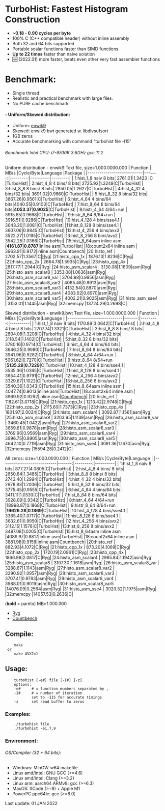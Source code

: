 TurboHist: Fastest Histogram Construction
=========================================

- **~0.18 - 0.90 cycles per byte**
- 100% C (C++ compatible header) without inline assembly
- Both 32 and 64 bits supported
- Portable scalar functions faster than SIMD functions
- **Up to 22 times** faster than naive solution
- :new: (2022.01) more faster, beats even other very fast assembler functions

# Benchmark:
- Single thread
- Realistic and practical benchmark with large files.
- No PURE cache benchmark

#### - Uniform/Skewed distribution: 
 - Uniform: [enwik9](http://mattmahoney.net/dc/text.html)
 - Skewed: enwik9 bwt generated w. libdivsufsort
 - 1GB zeros 
 - Accurate benchmarking with command "turbohist file -I15"

###### Benchmark Intel CPU: i7-9700K 3.6GHz gcc 11.2
Uniform distribution - enwik9 Text file, size=1.000.0000.000
| Function                   | MB/s   |Cycle/Byte|Language  |Package  |
|----------------------------|-------:|---------:|----------|---------|
| 1:hist_1_8   naiv    8 bits| 2761.01|1.3423    |C         |TurboHist|
| 2:hist_4_8   4 bins/ 8 bits| 2725.92|1.3249|C|TurboHist|
| 3:hist_8_8   8 bins/ 8 bits| 2850.05|1.2627|C|TurboHist|
| 4:hist_4_32  4 bins/32 bits| 3691.02|0.9660|C|TurboHist|
| 5:hist_8_32  8 bins/32 bits| 3867.26|0.9561|C|TurboHist|
| 6:hist_4_64  4 bins/64 bits|4040.55|0.9103|C|TurboHist|
| 7:hist_8_64  8 bins/64 bits|**4053.37**|**0.9035**|C|TurboHist|
| 8:histr_4_64 4/64+run      | 3915.85|0.9668|C|TurboHist|
| 9:histr_8_64 8/64+run      | 3916.51|0.9286|C|TurboHist|
|10:hist_4_128 4 bins/sse4.1 | 3643.20|1.0081|C|TurboHist|
|11:hist_8_128 8 bins/sse4.1 | 3607.06|0.9845|C|TurboHist|
|12:hist_4_256 4 bins/avx2   | 3522.27|1.0195|C|TurboHist|
|13:hist_8_256 8 bins/avx2   | 3542.25|1.0366|C|TurboHist|
|15:hist_8_64asm inline asm  |**4161.87**|**0.8787**|inline asm|TurboHist|
|18:count2x64    inline asm  | 3963.91|0.9172|inline asm|Countbench|
|20:histo_ref                | 2702.57|1.3567|C|[Ryg](https://gist.github.com/rygorous/a86a5cf348922cdea357c928e32fc7e0)|
|21:histo_cpp_1x             | 1876.13|1.8236|C|Ryg|
|22:histo_cpp_2x             | 2664.78|1.5935|C|Ryg|
|23:histo_cpp_4x             | 2817.77|1.2944|C|Ryg|
|24:histo_asm_scalar4        | 3130.08|1.1609|asm|Ryg|
|25:histo_asm_scalar8        | 3353.08|1.0636|asm|Ryg|
|26:histo_asm_scalar8_var    | 3704.88|0.9856|asm|Ryg|
|27:histo_asm_scalar8_var2   | 4085.48|0.8913|asm|Ryg|
|28:histo_asm_scalar8_var3   | 4132.54|0.8870|asm|Ryg|
|29:histo_asm_scalar8_var4   | 4083.92|0.8970|asm|Ryg|
|30:histo_asm_scalar8_var5   | 4002.21|0.9025|asm|Ryg|
|31:histo_asm_sse4           | 3153.01|1.1445|asm|Ryg|
|32:memcpy                   |13724.29|0.2698|C|

Skewed distribution - enwik9.bwt Text file, size=1.000.0000.000
| Function                   | MB/s   |Cycle/Byte|Language  |
|----------------------------|-------:|---------:|----------|
| 1:hist_1_8   naiv    8 bits| 1170.89|3.0642|C|TurboHist|
| 2:hist_4_8   4 bins/ 8 bits| 2707.74|1.3321|C|TurboHist|
| 3:hist_8_8   8 bins/ 8 bits| 2804.08|1.3208|C|TurboHist|
| 4:hist_4_32  4 bins/32 bits| 3118.54|1.1402|C|TurboHist|
| 5:hist_8_32  8 bins/32 bits| 3780.16|0.9714|C|TurboHist|
| 6:hist_4_64  4 bins/64 bits| 3646.25|0.9980|C|TurboHist|
| 7:hist_8_64  8 bins/64 bits| 3941.96|0.9282|C|TurboHist|
| 8:histr_4_64 4/64+run      | 5061.62|0.7270|C|TurboHist|
| 9:histr_8_64 8/64+run      |**5135.29**|**0.7229**|C|TurboHist|
|10:hist_4_128 4 bins/sse4.1 | 3535.36|1.0365|C|TurboHist|
|11:hist_8_128 8 bins/sse4.1 | 3654.41|0.9791|C|TurboHist|
|12:hist_4_256 4 bins/avx2   | 3329.87|1.1022|C|TurboHist|
|13:hist_8_256 8 bins/avx2   | 3540.36|1.0343|C|TurboHist|
|15:hist_8_64asm inline asm  | 4047.74|0.9013|inline asm|TurboHist|
|18:count2x64    inline asm  | 3969.92|0.9262|inline asm|[Countbench](https://github.com/nkurz/countbench)|
|20:histo_ref                | 1182.61|3.0718|C|Ryg|
|21:histo_cpp_1x             | 1213.42|2.9748|C|Ryg|
|22:histo_cpp_2x             | 2115.60|1.7373|C|Ryg|
|23:histo_cpp_4x             | 1801.97|2.0024|C|Ryg|
|24:histo_asm_scalar4        | 3092.87|1.1561|asm|Ryg|
|25:histo_asm_scalar8        | 3203.95|1.1139|asm|Ryg|
|26:histo_asm_scalar8_var    | 3460.45|1.0422|asm|Ryg|
|27:histo_asm_scalar8_var2   | 3659.61|0.9878|asm|Ryg|
|28:histo_asm_scalar8_var3   | 3769.96|0.9569|asm|Ryg|
|29:histo_asm_scalar8_var4   | 3996.75|0.8905|asm|Ryg|
|30:histo_asm_scalar8_var5   | 4642.10|0.7719|asm|Ryg|
|31:histo_asm_sse4           | 3091.36|1.1670|asm|Ryg|
|32:memcpy                   |15594.28|0.2412|C|
 
All zeros: size=1.000.0000.000
| Function                   | MB/s   |Cycle/Byte|Language  |
|----------------------------|-------:|---------:|----------|
| 1:hist_1_8   naiv    8 bits|  877.27|4.0805|C|TurboHist| 
| 2:hist_4_8   4 bins/ 8 bits| 2650.84|1.3485|C|TurboHist| 
| 3:hist_8_8   8 bins/ 8 bits| 2743.40|1.2994|C|TurboHist| 
| 4:hist_4_32  4 bins/32 bits| 2978.83|1.2006|C|TurboHist| 
| 5:hist_8_32  8 bins/32 bits| 3775.45|0.9555|C|TurboHist| 
| 6:hist_4_64  4 bins/64 bits| 3411.11|1.0530|C|TurboHist| 
| 7:hist_8_64  8 bins/64 bits| 3928.09|0.9342|C|TurboHist| 
| 8:histr_4_64 4/64+run      |18998.87|0.1868|C|TurboHist| 
| 9:histr_8_64 8/64+run      |**19629.28**|**0.1869**|C|TurboHist| 
|10:hist_4_128 4 bins/sse4.1 | 3365.40|1.0717|C|TurboHist| 
|11:hist_8_128 8 bins/sse4.1 | 3632.61|0.9950|C|TurboHist| 
|12:hist_4_256 4 bins/avx2   | 3112.15|1.1576|C|TurboHist| 
|13:hist_8_256 8 bins/avx2   | 3497.08|1.0205|C|TurboHist| 
|15:hist_8_64asm inline asm  |4089.97|0.8817|inline asm|TurboHist| 
|18:count2x64    inline asm  | 3881.98|0.9158|inline asm|Countbench| 
|20:histo_ref                |  882.93|4.1072|C|Ryg| 
|21:histo_cpp_1x             |  873.20|4.1069|C|Ryg| 
|22:histo_cpp_2x             | 1720.19|2.0961|C|Ryg| 
|23:histo_cpp_4x             | 1866.99|2.0817|C|Ryg| 
|24:histo_asm_scalar4        | 2995.84|1.1942|asm|Ryg| 
|25:histo_asm_scalar8        | 3107.30|1.1618|asm|Ryg| 
|26:histo_asm_scalar8_var    | 3288.67|1.1143|asm|Ryg| 
|27:histo_asm_scalar8_var2   | 3290.92|1.0957|asm|Ryg| 
|28:histo_asm_scalar8_var3   | 3707.41|0.9763|asm|Ryg| 
|29:histo_asm_scalar8_var4   | 3988.01|0.9019|asm|Ryg| 
|30:histo_asm_scalar8_var5   |14076.09|0.2564|asm|Ryg| 
|31:histo_asm_sse4           | 3020.32|1.1975|asm|Ryg| 
|32:memcpy                   |14057.53|0.2636|C|

(**bold** = pareto)  MB=1.000.000
- [Ryg](https://gist.github.com/rygorous/a86a5cf348922cdea357c928e32fc7e0) <br/>
- [Countbench](https://github.com/nkurz/countbench)

## Compile:


        make
     or
        make AVX2=1

## Usage:


        turbohist [-e#] file [-I#] [-z]
        options:
        -e#     # = function numbers separated by ,
        -I#     # = number of iteration
                set to -I15 for accurate timings  
        -z      set read buffer to zeros
                
### Examples:

        ./turbohist file
        ./turbohist -e1,7,9

### Environment:
###### OS/Compiler (32 + 64 bits):
- Windows: MinGW-w64 makefile
- Linux amd/intel: GNU GCC (>=4.6)
- Linux amd/intel: Clang (>=3.2) 
- Linux arm: aarch64 ARMv8:  gcc (>=6.3)
- MaxOS: XCode (>=9) + Apple M1
- PowerPC ppc64le: gcc (>=8.0)

Last update: 01 JAN 2022
